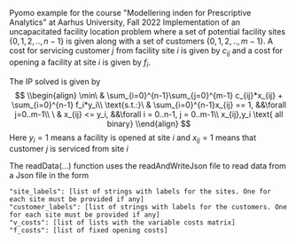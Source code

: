 Pyomo example for the course "Modellering inden for Prescriptive Analytics" at Aarhus University, Fall 2022
Implementation of an uncapacitated facility location problem where a set of potential facility
sites $\{0,1,2,..,n-1\}$ is given along with a set of customers $\{0,1,2,..,m-1\}$.
A cost for servicing customer $j$ from facility site $i$ is given by $c_{ij}$ and a cost for opening a facility at site $i$
is given by $f_i$.

The IP solved is given by
$$
\\begin{align}
  \min\ & \sum_{i=0}^{n-1}\sum_{j=0}^{m-1} c_{ij}*x_{ij} + \sum_{i=0}^{n-1} f_i*y_i\\
  \text{s.t.:}\ &  \sum_{i=0}^{n-1}x_{ij} == 1,   &&\forall j=0..m-1\\
        \ & x_{ij} <= y_i,                    &&\forall i = 0..n-1, j = 0..m-1\\
        x_{ij},y_i \text{ all binary}
\\end{align}
$$
Here $y_i=1$ means a facility is opened at site $i$ and $x_{ij}=1$ means that customer $j$ is serviced from site $i$

The readData(...) function uses the readAndWriteJson file to read data from a Json file
in the form
```
"site_labels": [list of strings with labels for the sites. One for each site must be provided if any]
"customer_labels": [list of strings with labels for the customers. One for each site must be provided if any]
"v_costs": [list of lists with the variable costs matrix]
"f_costs": [list of fixed opening costs]
```
